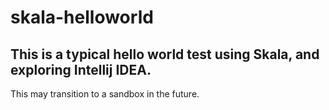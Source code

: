 # skala-helloworld
## This is a typical hello world test using Skala, and exploring Intellij IDEA.
This may transition to a sandbox in the future.

